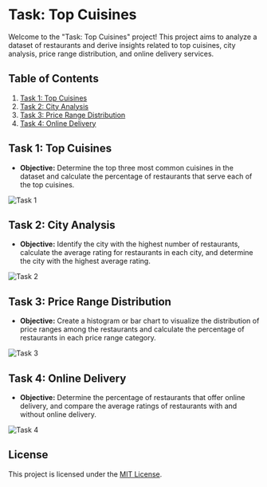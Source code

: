 # Task: Top Cuisines

Welcome to the "Task: Top Cuisines" project! This project aims to analyze a dataset of restaurants and derive insights related to top cuisines, city analysis, price range distribution, and online delivery services.

## Table of Contents
1. [Task 1: Top Cuisines](#task-1-top-cuisines)
2. [Task 2: City Analysis](#task-2-city-analysis)
3. [Task 3: Price Range Distribution](#task-3-price-range-distribution)
4. [Task 4: Online Delivery](#task-4-online-delivery)

## Task 1: Top Cuisines
- **Objective:** Determine the top three most common cuisines in the dataset and calculate the percentage of restaurants that serve each of the top cuisines.

![Task 1](https://github.com/yourusername/your-repo-name/blob/main/images/task1.png)

## Task 2: City Analysis
- **Objective:** Identify the city with the highest number of restaurants, calculate the average rating for restaurants in each city, and determine the city with the highest average rating.

![Task 2](https://github.com/yourusername/your-repo-name/blob/main/images/task2.png)

## Task 3: Price Range Distribution
- **Objective:** Create a histogram or bar chart to visualize the distribution of price ranges among the restaurants and calculate the percentage of restaurants in each price range category.

![Task 3](https://github.com/yourusername/your-repo-name/blob/main/images/task3.png)

## Task 4: Online Delivery
- **Objective:** Determine the percentage of restaurants that offer online delivery, and compare the average ratings of restaurants with and without online delivery.

![Task 4](https://github.com/yourusername/your-repo-name/blob/main/images/task4.png)


## License
This project is licensed under the [MIT License](https://github.com/yourusername/your-repo-name/blob/main/LICENSE).

